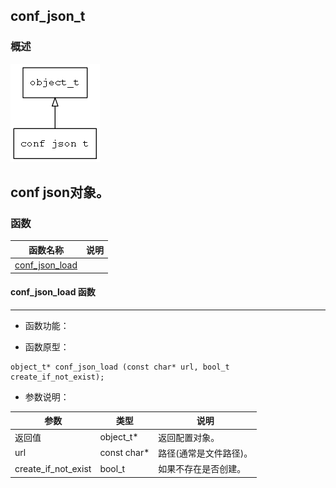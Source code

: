 ## conf\_json\_t
### 概述
![image](images/conf_json_t_0.png)

conf json对象。
----------------------------------
### 函数
<p id="conf_json_t_methods">

| 函数名称 | 说明 | 
| -------- | ------------ | 
| <a href="#conf_json_t_conf_json_load">conf\_json\_load</a> |  |
#### conf\_json\_load 函数
-----------------------

* 函数功能：

> <p id="conf_json_t_conf_json_load">

* 函数原型：

```
object_t* conf_json_load (const char* url, bool_t create_if_not_exist);
```

* 参数说明：

| 参数 | 类型 | 说明 |
| -------- | ----- | --------- |
| 返回值 | object\_t* | 返回配置对象。 |
| url | const char* | 路径(通常是文件路径)。 |
| create\_if\_not\_exist | bool\_t | 如果不存在是否创建。 |
